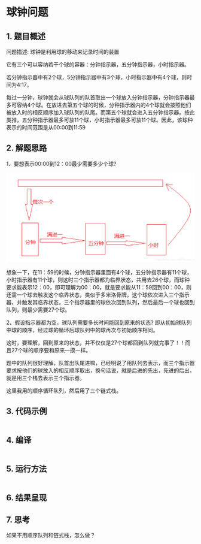 # 球钟问题

## 1. 题目概述

问题描述: 球钟是利用球的移动来记录时间的装置

它有三个可以容纳若干个球的容器：分钟指示器，五分钟指示器，小时指示器。

若分钟指示器中有2个球，5分钟指示器中有3个球，小时指示器中有4个球，则时间为4:17。

每过一分钟，球钟就会从球队列的队首取出一个球放入分钟指示器，分钟指示器最多可容纳4个球。在放进去第五个球的时候，分钟指示器内的4个球就会按照他们被放入时的相反顺序加入球队列的队尾。而第五个球就会进入五分钟指示器。按此类推，五分钟指示器最多可放11个球，小时指示器最多可放11个球。因此，该球种表示的时间范围是从00:00到11:59



## 2. 解题思路

1、要想表示00:00到12：00最少需要多少个球?

![1646623614514](球钟问题/1646623614514.png)

想象一下，在11：59的时候，分钟指示器里面有4个球，五分钟指示器有11个球，小时指示器有11个球，则这时三个指示器都为临界状态，共用去26个球，而球钟要求能表示12：00，即可理解为00：00，就是要求能从11：59回到00：00，则还需一个球去触发这个临界状态，类似于多米洛骨牌，这个球依次进入三个指示器，并触发其临界状态，三个指示器里的球依次回到队列，然后最后一个球也回到队列，则最少需要27个球。





2、假设指示器都为空，球队列需要多长时间能回到原来的状态? 即从初始球队列中球的顺序，经过球的循环后球队列中的球再次与初始顺序相同。

这时，要理解，回到原来的状态，并不仅仅是27个球都回到队列就完事了！！而且27个球的顺序要和原来一摸一样。

题中的队列很好理解，队首出队尾进嘛，已经明说了用队列去表示，而三个指示器要求按他们的球放入的相反顺序取出，换句话说，就是后进的先出，先进的后出，就是用三个栈去表示三个指示器。

这里我用的顺序循环队列，然后用了三个链式栈。





## 3. 代码示例

```c

```



## 4. 编译

```c

```



## 5. 运行方法

``` c

```



## 6. 结果呈现







## 7. 思考

如果不用顺序队列和链式栈，怎么做？

